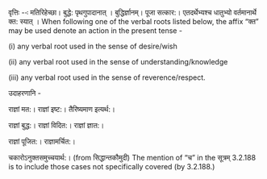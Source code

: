 




वृत्तिः --ः मतिरिहेच्छा। बुद्धे: पृथगुपादानात् । बुद्धिर्ज्ञानम्। पूजा सत्कार:। एतदर्थेभ्यश्च धातुभ्यो वर्तमानार्थे क्त: स्यात् । When following one of the verbal roots listed below, the affix “क्त” may be used denote an action in the present tense -

(i) any verbal root used in the sense of desire/wish

(ii) any verbal root used in the sense of understanding/knowledge

(iii) any verbal root used in the sense of reverence/respect.


उदाहरणानि -


राज्ञां मत:। राज्ञां इष्ट:। तैरिष्यमाण इत्यर्थ:।


राज्ञां बुद्ध:। राज्ञां विदित:। राज्ञां ज्ञात:।


राज्ञां पूजित:। राज्ञामर्चित:।


चकारोऽनुक्तसमुच्चयार्थ:। (from सिद्धान्तकौमुदी) The mention of “च” in the सूत्रम् 3.2.188 is to include those cases not specifically covered (by 3.2.188.)

